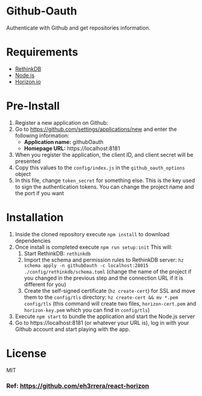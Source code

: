 # Github-Oauth

Authenticate with Github and get repositories information.

# Requirements

- [RethinkDB](https://rethinkdb.com/docs/install/)
- [Node.js](https://nodejs.org/en/download/)
- [Horizon.io](http://horizon.io/install/)

# Pre-Install
1. Register a new application on Github:
  1. Go to https://github.com/settings/applications/new and enter the following information:
     - **Application name:** githubOauth
     - **Homepage URL:** https://localhost:8181 
  2. When you register the application, the client ID, and client secret will be presented
  3. Copy this values to the `config/index.js` in the `github_oauth_options` object
  4. In this file, change `token_secret` for something else.
     This is the key used to sign the authentication tokens.
     You can change the project name and the port if you want

# Installation
1. Inside the cloned repository execute `npm install` to download dependencies
2. Once install is completed execute `npm run setup:init`
  This will:
    1. Start RethinkDB: `rethinkdb`
    2. Import the schema and permission rules to RethinkDB server: `hz schema apply -n githubOauth -c localhost:28015 ./config/rethinkdb/schema.toml`
       (change the name of the project if you changed in the previous step and the connection URL if it is different for you)
    3. Create the self-signed certificate (`hz create-cert`) for SSL and move them to the `config/tls` directory: `hz create-cert && mv *.pem config/tls`
       (this command will create two files, `horizon-cert.pem` and `horizon-key.pem` which you can find in `config/tls`)
3. Execute `npm start` to bundle the application and start the Node.js server
4. Go to https://localhost:8181 (or whatever your URL is), log in with your Github account and start playing with the app.

# License
MIT

### Ref: https://github.com/eh3rrera/react-horizon
